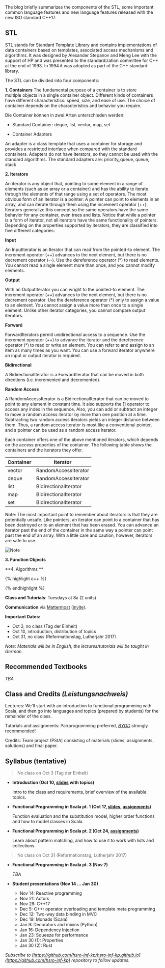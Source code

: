 
The blog briefly summarizes the components of the STL, some important common language features and new language features released with the new ISO standard C++17.

## STL

STL stands for Standard Template Library and contains implementations of data containers based on templates, associated access mechanisms and algorithms. It was designed by Alexander Stepanov and Meng Lee with the support of HP and was presented to the standardization committee for C++ at the end of 1993. In 1994 it was adopted as part of the C++ standard library.

The STL can be divided into four components:

**1. Containers**
The fundamental purpose of a container is to store multiple objects in a single container object. Different kinds of containers have different characteristics: speed, size, and ease of use. The choice of container depends on the characteristics and behavior you require.

Die Container können in zwei Arten unterschieden werden:
- Standard Container: deque, list, vector, map, set

- Container Adapters

An adapter is a class template that uses a container for storage and provides a restricted interface when compared    with the standard containers. Adapters do not have iterators, so they cannot be used with the standard algorithms. The standard adapters are: priority_queue, queue, stack

**2. Iterators**

An iterator is any object that, pointing to some element in a range of elements (such as an array or a container) and has the ability to iterate through the elements of that range using a set of operators. The most obvious form of an iterator is a pointer: A pointer can point to elements in an array, and can iterate through them using the increment operator (++).  Iterators generalize this concept so the same operators have the same behavior for any container, even trees and lists. Notice that while a pointer is a form of iterator, not all iterators have the same functionality of pointers. Depending on the properties supported by iterators, they are classified into five different categories:

**Input**

An InputIterator is an Iterator that can read from the pointed-to element. The increment operator (++) advances to the next element, but there is no decrement operator (--). Use the dereference operator (*) to read elements. You cannot read a single element more than once, and you cannot modify elements.
	
**Output**

With an OutputIterator you can wright to the pointed-to element. The increment operator (++) advances to the next element, but there is no decrement operator. Use the dereference operator (*) only to assign a value to an element. You cannot assign a value more than once to a single element. Unlike other iterator categories, you cannot compare output iterators.
	
**Forward**

ForwardIterators permit unidirectional access to a sequence. Use the increment operator (++) to advance the iterator and the dereference operator (*) to read or write an element. You can refer to and assign to an item as many times as you want. You can use a forward iterator anywhere an input or output iterator is required.
	
**Bidirectional**

A BidirectionalIterator is a ForwardIterator that can be moved in both directions (i.e. incremented and decremented).
	
**Random Access**

A RandomAccessIterator is a BidirectionalIterator that can be moved to point to any element in constant time. It also supports the [] operator to access any index in the sequence. Also, you can add or subtract an integer to move a random access iterator by more than one position at a time. Subtracting two random access iterators yields an integer distance between them. Thus, a random access iterator is most like a conventional pointer, and a pointer can be used as a random access iterator.

Each container offers one of the above mentioned iterators, which depends on the access properties of the container. The following table shows the containers and the iterators they offer.

| Container | Iterator |
|-------|--------|
| vector | RandomAccessIterator | 
| deque | RandomAccessIterator |
| list | BidirectionalIterator  |
| map | BidirectionalIterator  |
| set | BidirectionalIterator  |

Note: The most important point to remember about iterators is that they are potentially unsafe. Like pointers, an iterator can point to a container that has been destroyed or to an element that has been erased. You can advance an iterator past the end of the container in the same way a pointer can point past the end of an array. With a little care and caution, however, iterators are safe to use.

![Note](https://github.com/VerenaG/VerenaG.github.io/Achtung.png)


**3. Function Objects**

**4. Algorithms **



{% highlight c++ %}

{% endhighlight %}

**Class and Tutorials**: Tuesdays at 8a (2 units)

**Communication** via [Mattermost](https://inf-mattermost.fh-rosenheim.de/kp-2017/channels/town-square) ([invite](https://inf-mattermost.fh-rosenheim.de/signup_user_complete/?id=91qad3c3sfgejk3gtw6hhry3na)).

**Important Dates:**
- Oct 3, no class (Tag der Einheit)
- Oct 10, introduction, distribution of topics
- Oct 31, no class (Reformationstag, Lutherjahr 2017)

_Note: Materials will be in English, the lectures/tutorials will be taught in German._


## Recommended Textbooks

_TBA_


## Class and Credits _(Leistungsnachweis)_
Lectures: We'll start with an introduction to functional programming with Scala, and then go into languages and topics (prepared by students) for the remainder of the class.

Tutorials and assignments: Pairprogramming preferred, [_BYOD_](https://en.wikipedia.org/wiki/Bring_your_own_device) strongly recommended!

Credits: Team project (PStA) consisting of materials (slides, assignments, solutions) and final paper.


## Syllabus (tentative)

> No class on Oct 3 (Tag der Einheit)

- **Introduction (Oct 10, [slides](/01s-intro/) with topics)**
	
	Intro to the class and requirements, brief overview of the available topics.

- **Functional Programming in Scala pt. 1 (Oct 17, [slides](/02s-fp-1), [assignments](/02a-fp-1/))**

	Function evaluation and the substitution model, higher order functions and how to model classes in Scala.

- **Functional Programming in Scala pt. 2 (Oct 24, [assignments](/03a-fp-2/))**

	Learn about pattern matching, and how to use it to work with lists and collections.

> No class on Oct 31 (Reformationstag, Lutherjahr 2017)

- **Functional Programming in Scala pt. 3 (Nov 7)**
	
	_TBA_

- **Student presentations (Nov 14 ... Jan 30)**
	- Nov 14:	Reactive programming
	- Nov 21:	Actors
	- Nov 28: 	C++17
	- Dec 5: 	C++: operator overloading and template meta programming
	- Dec 12:	Two-way data binding in MVC
	- Dec 19:	Monads (Scala)
	- Jan 9:	Decorators and mixins (Python)
	- Jan 16:	Dependency Injection
	- Jan 23:	Squeeze for performance
	- Jan 30 (1):	Properties
	- Jan 30 (2):	Rust


_Subscribe to [https://github.com/hsro-inf-kp/hsro-inf-kp.github.io](https://github.com/hsro-inf-kp) repository to follow updates._

